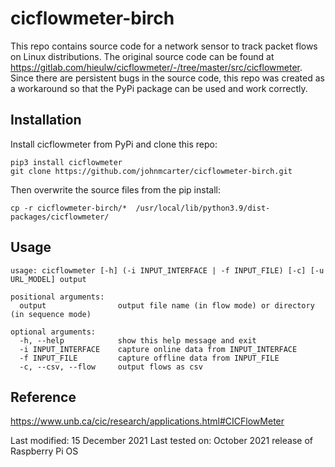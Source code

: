 # cicflowmeter-birch

This repo contains source code for a network sensor to track packet flows on Linux distributions. The original source code can be found at https://gitlab.com/hieulw/cicflowmeter/-/tree/master/src/cicflowmeter. Since there are persistent bugs in the source code, this repo was created as a workaround so that the PyPi package can be used and work correctly.

## Installation
Install cicflowmeter from PyPi and clone this repo:
```
pip3 install cicflowmeter
git clone https://github.com/johnmcarter/cicflowmeter-birch.git
```

Then overwrite the source files from the pip install:
```
cp -r cicflowmeter-birch/*  /usr/local/lib/python3.9/dist-packages/cicflowmeter/
```

## Usage
```
usage: cicflowmeter [-h] (-i INPUT_INTERFACE | -f INPUT_FILE) [-c] [-u URL_MODEL] output

positional arguments:
  output                output file name (in flow mode) or directory (in sequence mode)

optional arguments:
  -h, --help            show this help message and exit
  -i INPUT_INTERFACE    capture online data from INPUT_INTERFACE
  -f INPUT_FILE         capture offline data from INPUT_FILE
  -c, --csv, --flow     output flows as csv
```

## Reference 
https://www.unb.ca/cic/research/applications.html#CICFlowMeter


Last modified: 15 December 2021
Last tested on: October 2021 release of Raspberry Pi OS